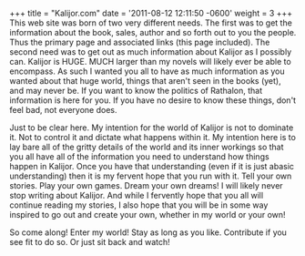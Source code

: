 +++
title = "Kalijor.com"
date = '2011-08-12 12:11:50 -0600'
weight = 3
+++
This web site was born of two very different needs. The first was to get the information about the book, sales, author and so forth out to you the people. Thus the primary page and associated links (this page included). The second need was to get out as much information about Kalijor as I possibly can. Kalijor is HUGE. MUCH larger than my novels will likely ever be able to encompass. As such I wanted you all to have as much information as you wanted about that huge world, things that aren't seen in the books (yet), and may never be. If you want to know the politics of Rathalon, that information is here for you. If you have no desire to know these things, don't feel bad, not everyone does.

Just to be clear here. My intention for the world of Kalijor is not to dominate it. Not to control it and dictate what happens within it. My intention here is to lay bare all of the gritty details of the world and its inner workings so that you all have all of the information you need to understand how things happen in Kalijor. Once you have that understanding (even if it is just abasic understanding) then it is my fervent hope that you run with it. Tell your own stories. Play your own games. Dream your own dreams! I will likely never stop writing about Kalijor. And while I fervently hope that you all will continue reading my stories, I also hope that you will be in some way inspired to go out and create your own, whether in my world or your own!

So come along! Enter my world! Stay as long as you like. Contribute if you see fit to do so. Or just sit back and watch!